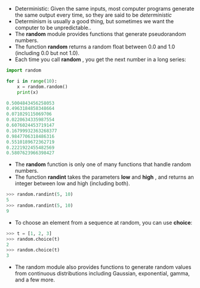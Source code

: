 - Deterministic: Given the same inputs, most computer programs generate the same output every time, so they are said to be *deterministic*
- Determinism is usually a good thing, but sometimes we want the computer to be unpredictable..
- The **random** module provides functions that generate pseudorandom numbers.
- The function **random** returns a random float between 0.0 and 1.0 (including 0.0 but not 1.0).
- Each time you call **random** , you get the next number in a long series:
```python
import random

for i in range(10):
    x = random.random()
    print(x)

0.5004843456258053
0.4963184858348664
0.071029115069706
0.0220634335987554
0.6076024453719147
0.16799932363268377
0.9847706318486316
0.5510189672362719
0.2221922455482569
0.5807623966398427

```
- The **random** function is only one of many functions that handle random numbers.
- The function **randint** takes the parameters **low** and **high** , and returns an integer between low and high (including both).
```python
>>> random.randint(5, 10)
5
>>> random.randint(5, 10)
9
```

- To choose an element from a sequence at random, you can use **choice**:
```python
>>> t = [1, 2, 3]
>>> random.choice(t)
2
>>> random.choice(t)
3
```
- The random module also provides functions to generate random values from continuous distributions including Gaussian, exponential, gamma, and a few more.